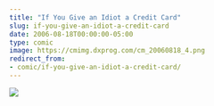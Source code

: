 ```yaml
---
title: "If You Give an Idiot a Credit Card"
slug: if-you-give-an-idiot-a-credit-card
date: 2006-08-18T00:00:00-05:00
type: comic
image: https://cmimg.dxprog.com/cm_20060818_4.png
redirect_from:
- comic/if-you-give-an-idiot-a-credit-card/
---
```

[![](https://cmimg.dxprog.com/cm_20060818_4.png)](https://cmimg.dxprog.com/cm_20060818_4.png)



